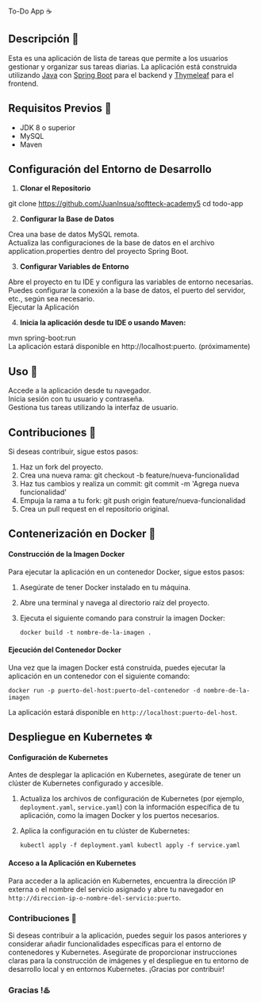 To-Do App :coffee:

## Descripción  :page_with_curl:

Esta es una aplicación de lista de tareas que permite a los usuarios gestionar y organizar sus tareas diarias. La aplicación está construida utilizando [Java](https://docs.oracle.com/en/java/) con [Spring Boot](https://spring.io) para el backend y [Thymeleaf](https://www.thymeleaf.org/documentation.html) para el frontend.

## Requisitos Previos  :key:

- JDK 8 o superior
- MySQL
- Maven

## Configuración del Entorno de Desarrollo

1. **Clonar el Repositorio**

git clone https://github.com/JuanInsua/softteck-academy5 cd todo-app

2. **Configurar la Base de Datos**

Crea una base de datos MySQL remota.    
Actualiza las configuraciones de la base de datos en el archivo application.properties dentro del proyecto Spring Boot.

3. **Configurar Variables de Entorno**

Abre el proyecto en tu IDE y configura las variables de entorno necesarias.    
Puedes configurar la conexión a la base de datos, el puerto del servidor, etc., según sea necesario.    
Ejecutar la Aplicación

4. **Inicia la aplicación desde tu IDE o usando Maven:**

mvn spring-boot:run    
La aplicación estará disponible en http://localhost:puerto.  (próximamente)

## Uso  :eyes:
Accede a la aplicación desde tu navegador.    
Inicia sesión con tu usuario y contraseña.    
Gestiona tus tareas utilizando la interfaz de usuario.
## Contribuciones  :hammer:
Si deseas contribuir, sigue estos pasos:

1. Haz un fork del proyecto.
2. Crea una nueva rama: git checkout -b feature/nueva-funcionalidad
3. Haz tus cambios y realiza un commit: git commit -m 'Agrega nueva funcionalidad'
4. Empuja la rama a tu fork: git push origin feature/nueva-funcionalidad
5. Crea un pull request en el repositorio original.

## Contenerización en Docker :whale:

#### Construcción de la Imagen Docker

Para ejecutar la aplicación en un contenedor Docker, sigue estos pasos:

1.  Asegúrate de tener Docker instalado en tu máquina.

2.  Abre una terminal y navega al directorio raíz del proyecto.

3.  Ejecuta el siguiente comando para construir la imagen Docker:

    `docker build -t nombre-de-la-imagen .`

#### Ejecución del Contenedor Docker

Una vez que la imagen Docker está construida, puedes ejecutar la aplicación en un contenedor con el siguiente comando:

`docker run -p puerto-del-host:puerto-del-contenedor -d nombre-de-la-imagen`

La aplicación estará disponible en `http://localhost:puerto-del-host`.

## Despliegue en Kubernetes :six_pointed_star:

#### Configuración de Kubernetes

Antes de desplegar la aplicación en Kubernetes, asegúrate de tener un clúster de Kubernetes configurado y accesible.

1.  Actualiza los archivos de configuración de Kubernetes (por ejemplo, `deployment.yaml`, `service.yaml`) con la información específica de tu aplicación, como la imagen Docker y los puertos necesarios.

2.  Aplica la configuración en tu clúster de Kubernetes:

    `kubectl apply -f deployment.yaml
    kubectl apply -f service.yaml`


#### Acceso a la Aplicación en Kubernetes

Para acceder a la aplicación en Kubernetes, encuentra la dirección IP externa o el nombre del servicio asignado y abre tu navegador en `http://direccion-ip-o-nombre-del-servicio:puerto`.

### Contribuciones :hammer:

Si deseas contribuir a la aplicación, puedes seguir los pasos anteriores y considerar añadir funcionalidades específicas para el entorno de contenedores y Kubernetes. Asegúrate de proporcionar instrucciones claras para la construcción de imágenes y el despliegue en tu entorno de desarrollo local y en entornos Kubernetes. ¡Gracias por contribuir!


### Gracias !:hotsprings: